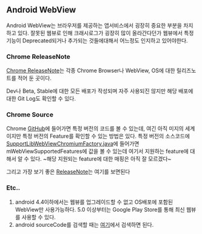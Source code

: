 ## Android WebView

Android WebView는 브라우저를 제공하는 앱서비스에서 굉장히 중요한 부분을 차지하고 있다. 잘못된 웹뷰로 인해 크래시로그가 굉장히 많이 올라간다던가 웹뷰에서 특정 기능이 Deprecated되거나 추가되는 것들에대해서 어느정도 인지하고 있어야한다.


### Chrome ReleaseNote

[Chrome ReleaseNote](https://chromereleases.googleblog.com/)는 각종 Chrome Browser나 WebView, OS에 대한 릴리즈노트를 적어 둔 곳이다.

Dev나 Beta, Stable에 대한 모든 배포가 작성되며 자주 사용되진 않지만 해당 배포에 대한 Git Log도 확인할 수 있다.


### Chrome Source

Chrome [GitHub](hhttps://github.com/chromium/chromium/tree/84.0.4135.2)에 들어가면 특정 버전의 코드를 볼 수 있는데, 여긴 아직 미지의 세계이지만 특정 버전의 Feature를 확인할 수 있는 방법은 있다. 특정 버전의 소스코드에 [SupportLibWebViewChromiumFactory.java](android_webview/support_library/java/src/org/chromium/support_lib_glue/SupportLibWebViewChromiumFactory.java)에 들어가면 mWebViewSupportedFeatures에 값을 볼 수 있는데 여기서 지원하는 feature에 대해서 알 수 있다. ~해당 지원되는 feature에 대한 매핑은 아직 잘 모르겠다~

그리고 가장 보기 좋은 [ReleaseNote](https://www.chromestatus.com/features/schedule)는 여기를 보면된다


### Etc..

1. android 4.4이하에서는 웹뷰를 업그레이드할 수 없고 OS배포에 포함된 WebView만 사용가능하다. 5.0 이상부터는 Google Play Store를 통해 최신 웹뷰를 사용할 수 있다.
2. android sourceCode를 검색할 때는 [여기](https://cs.android.com/)에서 검색하면 된다.